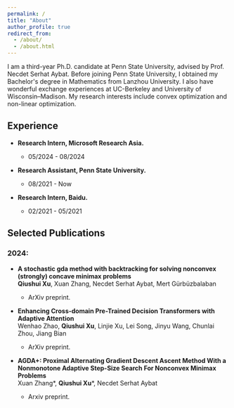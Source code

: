 ```yaml
---
permalink: /
title: "About"
author_profile: true
redirect_from: 
  - /about/
  - /about.html
---
```


I am a third-year Ph.D. candidate at Penn State University, advised by Prof. Necdet Serhat Aybat. Before joining Penn State University, I obtained my Bachelor's degree in Mathematics from Lanzhou University. I also have wonderful exchange experiences at UC-Berkeley and University of Wisconsin–Madison. My research interests include convex optimization and non-linear optimization.

## Experience
- **Research Intern, Microsoft Research Asia.** 
  - 05/2024 - 08/2024

- **Research Assistant, Penn State University.**
  - 08/2021 - Now

- **Research Intern, Baidu.**
  - 02/2021 - 05/2021

## Selected Publications

### 2024:

- **A stochastic gda method with backtracking for solving nonconvex (strongly) concave minimax problems**  
**Qiushui Xu**, Xuan Zhang, Necdet Serhat Aybat, Mert Gürbüzbalaban
  - ArXiv preprint.

- **Enhancing Cross-domain Pre-Trained Decision Transformers with Adaptive Attention**  
Wenhao Zhao, **Qiushui Xu**, Linjie Xu, Lei Song, Jinyu Wang, Chunlai Zhou, Jiang Bian
  - ArXiv preprint.

- **AGDA+: Proximal Alternating Gradient Descent Ascent Method With a Nonmonotone Adaptive Step-Size Search For Nonconvex Minimax Problems**  
Xuan Zhang\*, **Qiushui Xu**\*, Necdet Serhat Aybat
  - Arxiv preprint.